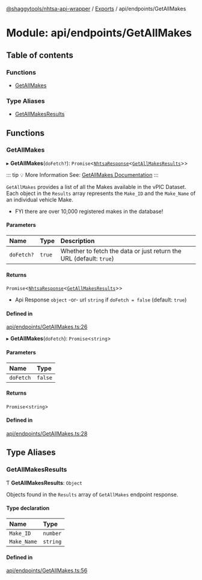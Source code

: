 [@shaggytools/nhtsa-api-wrapper](../index.md) / [Exports](../modules.md) / api/endpoints/GetAllMakes

# Module: api/endpoints/GetAllMakes

## Table of contents

### Functions

- [GetAllMakes](api_endpoints_GetAllMakes.md#getallmakes)

### Type Aliases

- [GetAllMakesResults](api_endpoints_GetAllMakes.md#getallmakesresults)

## Functions

### GetAllMakes

▸ **GetAllMakes**(`doFetch?`): `Promise`<[`NhtsaResponse`](api_types.md#nhtsaresponse)<[`GetAllMakesResults`](api_endpoints_GetAllMakes.md#getallmakesresults)\>\>

::: tip :bulb: More Information
See: [GetAllMakes Documentation](/api/get-all-makes)
:::

`GetAllMakes` provides a list of all the Makes available in the vPIC Dataset.
Each object in the `Results` array represents the `Make_ID` and the `Make_Name` of
an individual vehicle Make.

- FYI there are over 10,000 registered makes in the database!

#### Parameters

| Name       | Type   | Description                                                        |
| :--------- | :----- | :----------------------------------------------------------------- |
| `doFetch?` | `true` | Whether to fetch the data or just return the URL (default: `true`) |

#### Returns

`Promise`<[`NhtsaResponse`](api_types.md#nhtsaresponse)<[`GetAllMakesResults`](api_endpoints_GetAllMakes.md#getallmakesresults)\>\>

- Api Response `object`
  -or- url `string` if `doFetch = false` (default: `true`)

#### Defined in

[api/endpoints/GetAllMakes.ts:26](https://github.com/ShaggyTech/nhtsa-api-wrapper/blob/main/packages/lib/src/api/endpoints/GetAllMakes.ts#L26)

▸ **GetAllMakes**(`doFetch`): `Promise`<`string`\>

#### Parameters

| Name      | Type    |
| :-------- | :------ |
| `doFetch` | `false` |

#### Returns

`Promise`<`string`\>

#### Defined in

[api/endpoints/GetAllMakes.ts:28](https://github.com/ShaggyTech/nhtsa-api-wrapper/blob/main/packages/lib/src/api/endpoints/GetAllMakes.ts#L28)

## Type Aliases

### GetAllMakesResults

Ƭ **GetAllMakesResults**: `Object`

Objects found in the `Results` array of `GetAllMakes` endpoint response.

#### Type declaration

| Name        | Type     |
| :---------- | :------- |
| `Make_ID`   | `number` |
| `Make_Name` | `string` |

#### Defined in

[api/endpoints/GetAllMakes.ts:56](https://github.com/ShaggyTech/nhtsa-api-wrapper/blob/main/packages/lib/src/api/endpoints/GetAllMakes.ts#L56)
